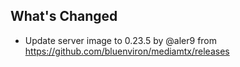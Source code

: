 ## What's Changed
* Update server image to 0.23.5 by @aler9 from https://github.com/bluenviron/mediamtx/releases
